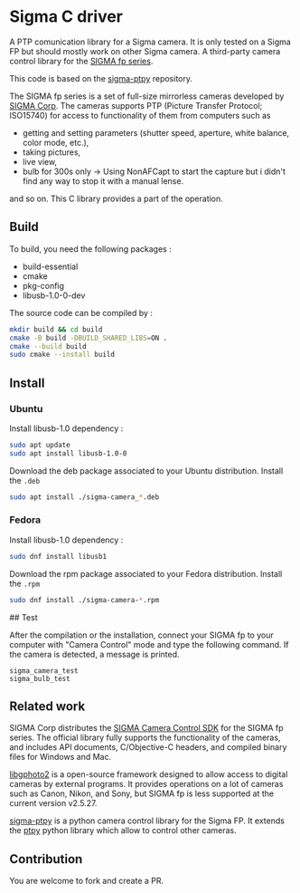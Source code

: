 # Sigma C driver

A PTP comunication library for a Sigma camera. It is only tested on a Sigma FP but should mostly work on other Sigma camera.
A third-party camera control library for the [SIGMA fp series](https://www.sigma-global.com/en/cameras/fp/).

This code is based on the [sigma-ptpy](https://github.com/makanikai/sigma-ptpy) repository.

The SIGMA fp series is a set of full-size mirrorless cameras developed by [SIGMA Corp](https://www.sigma-global.com/en/).
The cameras supports PTP (Picture Transfer Protocol; ISO15740) for access to functionality of them
from computers such as

- getting and setting parameters (shutter speed, aperture, white balance, color mode, etc.),
- taking pictures,
- live view,
- bulb for 300s only -> Using NonAFCapt to start the capture but i didn't find any way to stop it with a manual lense.

and so on. This C library provides a part of the operation.

## Build

To build, you need the following packages :
- build-essential
- cmake
- pkg-config
- libusb-1.0-0-dev

The source code can be compiled by :

```sh
mkdir build && cd build
cmake -B build -DBUILD_SHARED_LIBS=ON .
cmake --build build
sudo cmake --install build
```

## Install

### Ubuntu

Install libusb-1.0 dependency :
```sh
sudo apt update
sudo apt install libusb-1.0-0
```

Download the deb package associated to your Ubuntu distribution.
Install the `.deb`
```sh
sudo apt install ./sigma-camera_*.deb
```

### Fedora

Install libusb-1.0 dependency :
```sh
sudo dnf install libusb1
```

Download the rpm package associated to your Fedora distribution.
Install the `.rpm`
```sh
sudo dnf install ./sigma-camera-*.rpm
```

## Test

After the compilation or the installation, connect your SIGMA fp to your computer with "Camera Control" mode and
type the following command. If the camera is detected, a message is printed.

```console
sigma_camera_test
sigma_bulb_test
```

## Related work

SIGMA Corp distributes the [SIGMA Camera Control SDK](https://www.sigma-global.com/en/news/2020/07/02/10916/) for the SIGMA fp series. The official library fully supports the functionality of the cameras, and includes API documents, C/Objective-C headers, and compiled binary files for Windows and Mac.

[libgphoto2](http://www.gphoto.org/) is a open-source framework designed to allow access to digital cameras by external programs. It provides operations on a lot of cameras such as Canon, Nikon, and Sony, but SIGMA fp is less supported at the current version v2.5.27.

[sigma-ptpy](https://github.com/makanikai/sigma-ptpy) is a python camera control library for the Sigma FP. It extends the [ptpy](https://github.com/Parrot-Developers/sequoia-ptpy) python library which allow to control other cameras.

## Contribution

You are welcome to fork and create a PR.
